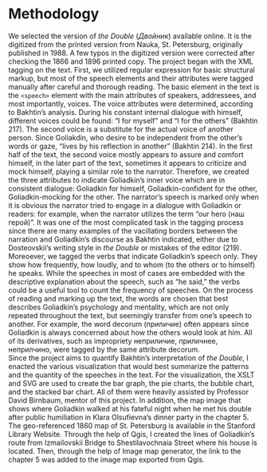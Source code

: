 # Methodology
We selected the version of *the Double* (*Двойник*) available online. It is the digitized from the printed version from Nauka, St. Petersburg, originally published in 1988. A few typos in the digitized version were corrected after checking the 1866 and 1896 printed copy. 
The project began with the XML tagging on the text. First, we utilized regular expression for basic structural markup, but most of the speech elements and their attributes were tagged manually after careful and thorough reading. 
The basic element in the text is the ```<speech>``` element with the main attributes of speakers, addressees, and most importantly, voices. The voice attributes were determined, according to Bakhtin’s analysis. During his constant internal dialogue with himself, different voices could be found: “I for myself” and “I for the others” (Bakhtin 217). The second voice is a substitute for the actual voice of another person. Since Goliakdin, who desire to be independent from the other’s words or gaze, “lives by his reflection in another” (Bakhtin 214). In the first half of the text, the second voice mostly appears to assure and comfort himself, in the later part of the text, sometimes it appears to criticize and mock himself, playing a similar role to the narrator. Therefore, we created the three attributes to indicate Goliadkin’s inner voice which are in consistent dialogue: Goliadkin for himself, Goliadkin-confident for the other, Goliadkin-mocking for the other. The narrator’s speech is marked only when it is obvious the narrator tried to engage in a dialogue with Goliadkin or readers: for example, when the narrator utilizes the term “our hero (наш герой)”. It was one of the most complicated task in the tagging process since there are many examples of the vacillating borders between the narration and Goliadkin’s discourse as Bakhtin indicated, either due to Dosteovskii’s writing style in *the Double* or mistakes of the editor (219).
Moreoever, we tagged the verbs that indicate Goliadkin’s speech only. They show how frequently, how loudly, and to whom (to the others or to himself) he speaks.  While the speeches in most of cases are embedded with the descriptive explanation about the speech, such as “he said,” the verbs could be a useful tool to count the frequency of speeches. 
On the process of reading and marking up the text, the words are chosen that best describes Goliadkin’s psychology and mentality, which are not only repeated throughout the text, but seemingly transfer from one’s speech to another. For example, the word decorum (приличие) often appears since Goliadkin is always concerned about how the others would look at him. All of its derivatives, such as impropriety неприличие, приличнее, неприлчино, were tagged by the same attribute decorum.   
Since the project aims to quantify Bakhtin’s interpretation of *the Double*, I enacted the various visualization that would best summarize the patterns and the quantity of the speeches in the text. For the visualization, the XSLT and SVG are used to create the bar graph, the pie charts, the bubble chart, and the stacked bar chart. All of them were heavily assisted by Professor David Birnbaum, mentor of this project.
In addition, the map image that shows where Goliadkin walked at his fateful night when he met his double after public humiliation in Klara Olsufievna’s dinner party in the chapter 5. The geo-referenced 1860 map of St. Petersburg is available in the Stanford Library Website. Through the help of Qgis, I created the lines of Goliadkin’s route from Izmailovskii Bridge to Shestilavochnaia Street where his house is located. Then, through the help of Image map generator, the link to the chapter 5 was added to the image map exported from Qgis. 
